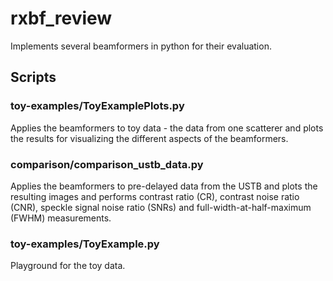 # rxbf_review

Implements several beamformers in python for their evaluation.

## Scripts

### toy-examples/ToyExamplePlots.py

Applies the beamformers to toy data - the data from one scatterer and plots the results for visualizing the different aspects of the beamformers.

### comparison/comparison_ustb_data.py

Applies the beamformers to pre-delayed data from the USTB and plots the resulting images and performs contrast ratio (CR), contrast noise ratio (CNR), speckle signal noise ratio (SNRs) and full-width-at-half-maximum (FWHM) measurements.

### toy-examples/ToyExample.py

Playground for the toy data.
